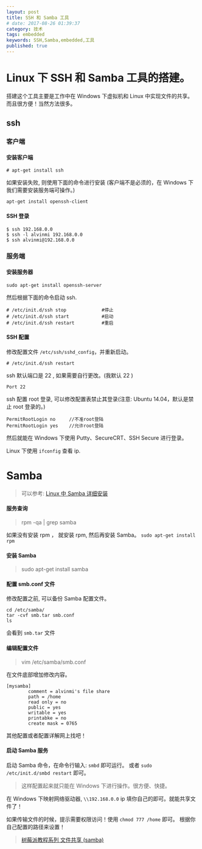 ```yaml
---
layout: post
title: SSH 和 Samba 工具
# date: 2017-08-26 01:39:37
category: 技术
tags: embedded
keywords: SSH,Samba,embedded,工具
published: true
---
```


# Linux 下 SSH 和 Samba 工具的搭建。

搭建这个工具主要是工作中在 Windows 下虚拟机和 Linux 中实现文件的共享。而且很方便！当然方法很多。

## ssh

### 客户端

#### 安装客户端

`# apt-get install ssh`

如果安装失败, 则使用下面的命令进行安装 (客户端不是必须的，在 Windows 下我们需要安装服务端可操作。)

`apt-get install openssh-client`

#### SSH 登录

    $ ssh 192.168.0.0
    $ ssh -l alvinmi 192.168.0.0
    $ ssh alvinmi@192.168.0.0

### 服务端

#### 安装服务器

`sudo apt-get install openssh-server`

然后根据下面的命令启动 ssh.

    # /etc/init.d/ssh stop             #停止
    # /etc/init.d/ssh start            #启动
    # /etc/init.d/ssh restart          #重启

#### SSH 配置

修改配置文件 `/etc/ssh/sshd_config`，并重新启动。

    # /etc/init.d/ssh restart

ssh 默认端口是 22 , 如果需要自行更改。(我默认 22 )

    Port 22

ssh 配置 root 登录, 可以修改配置表禁止其登录(注意: Ubuntu 14.04，默认是禁止 root 登录的。)

    PermitRootLogin no     //不准root登陆
    PermitRootLogin yes    //允许root登陆

然后就能在 Windows 下使用 Putty、SecureCRT、SSH Secure 进行登录。

Linux 下使用 `ifconfig` 查看 ip.

# Samba

> 可以参考: [Linux 中 Samba 详细安装](http://www.cnblogs.com/whiteyun/archive/2011/05/27/2059670.html)

#### 服务查询

> rpm -qa | grep samba

如果没有安装 rpm ， 就安装 rpm, 然后再安装 Samba。
`sudo apt-get install rpm`

#### 安装 Samba

> sudo apt-get install samba

#### 配置 smb.conf 文件

修改配置之前, 可以备份 Samba 配置文件。

    cd /etc/samba/
    tar -cvf smb.tar smb.conf
    ls

会看到 `smb.tar` 文件

#### 编辑配置文件

> vim /etc/samba/smb.conf

在文件底部增加修改内容。

    [mysamba]
    		comment = alvinmi's file share
    		path = /home
    		read only = no
    		public = yes
    		writable = yes
    		printabke = no
    		create mask = 0765

其他配置或者配置详解网上找吧！

#### 启动 Samba 服务

启动 Samba 命令，在命令行输入: `smbd` 即可运行。
或者 `sudo /etc/init.d/smbd restart` 即可。

> 这样配置起来就只能在 Windows 下进行操作。很方便、快捷。

在 Windows 下映射网络驱动器, `\\192.168.0.0` ip 填你自己的即可。就能共享文件了！

如果传输文件的时候，提示需要权限访问！使用 `chmod 777 /home` 即可。 根据你自己配置的路径来设置！

> [树莓派教程系列 文件共享 (samba)](http://www.waveshare.net/study/article-599-1.html)
